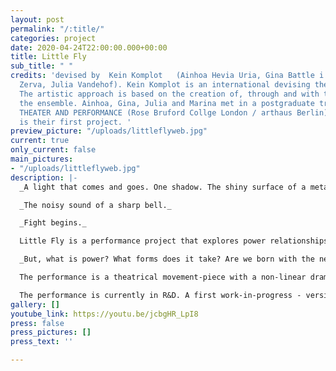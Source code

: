 ```yaml
---
layout: post
permalink: "/:title/"
categories: project
date: 2020-04-24T22:00:00.000+00:00
title: Little Fly
sub_title: " "
credits: 'devised by  Kein Komplot   (Ainhoa Hevia Uria, Gina Battle i Oliva, Marina
  Zerva, Julia Vandehof). Kein Komplot is an international devising theatre collective.
  The artistic approach is based on the creation of, through and with the body in
  the ensemble. Ainhoa, Gina, Julia and Marina met in a postgraduate training in DEVISED
  THEATER AND PERFORMANCE (Rose Bruford Collge London / arthaus Berlin). Little Fly
  is their first project. '
preview_picture: "/uploads/littleflyweb.jpg"
current: true
only_current: false
main_pictures:
- "/uploads/littleflyweb.jpg"
description: |-
  _A light that comes and goes. One shadow. The shiny surface of a metal stuck between two lips. Dark. The blurry silhouette of three bodies in the space._

  _The noisy sound of a sharp bell._

  _Fight begins._

  Little Fly is a performance project that explores power relationships through play(fullness), surrealism and the movement of four performers in a limited space.

  _But, what is power? What forms does it take? Are we born with the need to have it or is it imposed over the years? What are our repressed freedoms? And what is the line that separates the power from oppression?_

  The performance is a theatrical movement-piece with a non-linear dramaturgy. The creation is based on the use of four elements: the boxing ring, the animalisation of chicken, ropes that create disconnected connections, and the constant buzz of flies.

  The performance is currently in R&D. A first work-in-progress - version was shared with an audience in India as part of the Whilst Walking Touring Theater Festival. In February and March 2020 we received two working opportunities: in Berlin and Faber Residency Girona. Covid-19 stopped our possibility to work with each other as we live in different parts of Europe. We are waiting to be able to meet again in the space.
gallery: []
youtube_link: https://youtu.be/jcbgHR_LpI8
press: false
press_pictures: []
press_text: ''

---
```

